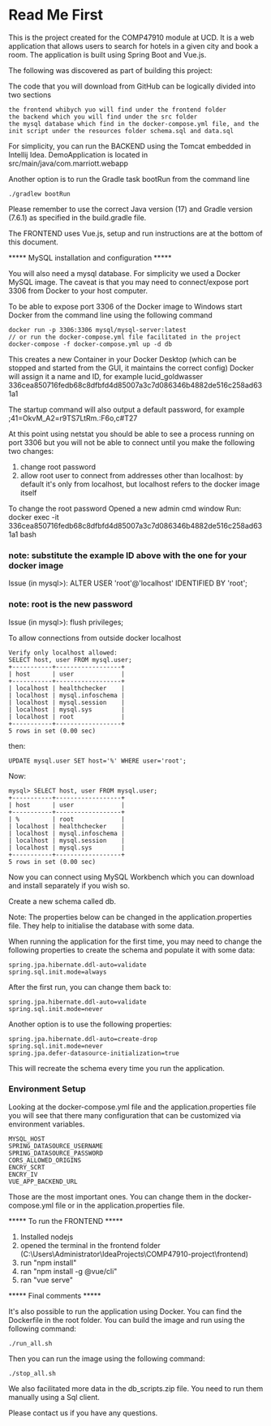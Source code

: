 # Read Me First

This is the project created for the COMP47910 module at UCD. It is a web application that allows users to search for hotels in a given city and book a room. The application is built using Spring Boot and Vue.js. 

The following was discovered as part of building this project:

The code that you will download from GitHub can be logically divided into two sections

	the frontend whibych yuo will find under the frontend folder
	the backend which you will find under the src folder
    the mysql database which find in the docker-compose.yml file, and the init script under the resources folder schema.sql and data.sql

For simplicity, you can run the BACKEND using the Tomcat embedded in Intellij Idea.
DemoApplication is located in src/main/java/com.marriott.webapp

Another option is to run the Gradle task bootRun from the command line

    ./gradlew bootRun

Please remember to use the correct Java version (17) and Gradle version (7.6.1) as specified in the build.gradle file.

The FRONTEND uses Vue.js, setup and run instructions are at the bottom of this document.

***** MySQL installation and configuration *****

You will also need a mysql database. For simplicity we used a Docker MySQL image. The caveat is that you may need to connect/expose port 3306 from Docker to your host computer.

To be able to expose port 3306 of the Docker image to Windows start Docker from the command line using the following command

	docker run -p 3306:3306 mysql/mysql-server:latest
    // or run the docker-compose.yml file facilitated in the project
    docker-compose -f docker-compose.yml up -d db 

This creates a new Container in your Docker Desktop (which can be stopped and started from the GUI, it maintains the correct config)
Docker will assign it a name and ID, for example
lucid_goldwasser
336cea850716fedb68c8dfbfd4d85007a3c7d086346b4882de516c258ad631a1

The startup command will also output a default password, for example ;41=OkvM_A2=r9TS7LtRm.:F6o,c#T27

At this point using netstat you should be able to see a process running on port 3306 but you will not be able to connect until you make the following two changes:

1) change root password
2) allow root user to connect from addresses other than localhost: by default it's only from localhost, but localhost refers to the docker image itself

To change the root password
Opened a new admin cmd window
Run: docker exec -it 336cea850716fedb68c8dfbfd4d85007a3c7d086346b4882de516c258ad631a1 bash
### note: substitute the example ID above with the one for your docker image
Issue (in mysql>): ALTER USER 'root'@'localhost' IDENTIFIED BY 'root';
### note: root is the new password
Issue (in mysql>): flush privileges;

To allow connections from outside docker localhost

	Verify only localhost allowed:
	SELECT host, user FROM mysql.user;
	+-----------+------------------+
	| host      | user             |
	+-----------+------------------+
	| localhost | healthchecker    |
	| localhost | mysql.infoschema |
	| localhost | mysql.session    |
	| localhost | mysql.sys        |
	| localhost | root             |
	+-----------+------------------+
	5 rows in set (0.00 sec)

then:

	UPDATE mysql.user SET host='%' WHERE user='root';

Now:

	mysql> SELECT host, user FROM mysql.user;
	+-----------+------------------+
	| host      | user             |
	+-----------+------------------+
	| %         | root             |
	| localhost | healthchecker    |
	| localhost | mysql.infoschema |
	| localhost | mysql.session    |
	| localhost | mysql.sys        |
	+-----------+------------------+
	5 rows in set (0.00 sec)

Now you can connect using MySQL Workbench which you can download and install separately if you wish so.

Create a new schema called db.

Note: The properties below can be changed in the application.properties file. They help to initialise the database with some data.

When running the application for the first time, you may need to change the following properties to create the schema and populate it with some data:

    spring.jpa.hibernate.ddl-auto=validate
    spring.sql.init.mode=always

After the first run, you can change them back to:

    spring.jpa.hibernate.ddl-auto=validate
    spring.sql.init.mode=never

Another option is to use the following properties:

    spring.jpa.hibernate.ddl-auto=create-drop
    spring.sql.init.mode=never
    spring.jpa.defer-datasource-initialization=true

This will recreate the schema every time you run the application.

### Environment Setup
Looking at the docker-compose.yml file and the application.properties file you will see that there many configuration that can be customized via environment variables.

    MYSQL_HOST
    SPRING_DATASOURCE_USERNAME
    SPRING_DATASOURCE_PASSWORD
    CORS_ALLOWED_ORIGINS
    ENCRY_SCRT
    ENCRY_IV
    VUE_APP_BACKEND_URL

Those are the most important ones. You can change them in the docker-compose.yml file or in the application.properties file.

***** To run the FRONTEND *****

1) Installed nodejs
2) opened the terminal in the frontend folder (C:\Users\Administrator\IdeaProjects\COMP47910-project\frontend)
3) run "npm install"
4) ran "npm install -g @vue/cli"
5) ran "vue serve"

***** Final comments *****

It's also possible to run the application using Docker. You can find the Dockerfile in the root folder. You can build the image and run using the following command:

    ./run_all.sh

Then you can run the image using the following command:

    ./stop_all.sh

We also facilitated more data in the db_scripts.zip file. You need to run them manually using a Sql client.

Please contact us if you have any questions.
